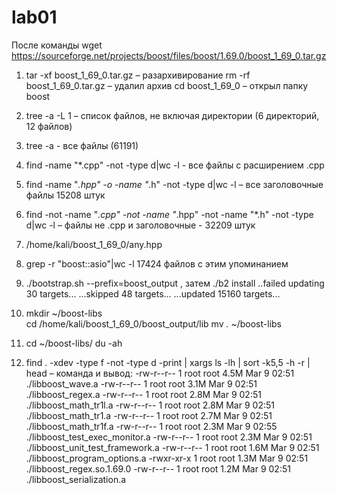 # lab01
После команды wget https://sourceforge.net/projects/boost/files/boost/1.69.0/boost_1_69_0.tar.gz
1.	tar -xf boost_1_69_0.tar.gz – разархивирование
rm -rf boost_1_69_0.tar.gz – удалил архив
cd boost_1_69_0 – открыл папку boost
2. tree -a -L 1 – список файлов, не включая директории (6 директорий, 12 файлов)
3. tree -a - все файлы (61191)
4. find -name "*.cpp" -not -type d|wc -l - все файлы с расширением .срр
5. find -name "*.hpp" -o -name "*.h" -not -type d|wc -l – все заголовочные файлы 15208 штук
6. find -not -name "*.cpp" -not -name "*.hpp" -not -name "*.h" -not -type d|wc -l – файлы не .срр и заголовочные  - 32209 штук
7. /home/kali/boost_1_69_0/any.hpp
8. grep -r "boost::asio"|wc -l 17424 файлов с этим упоминанием
9. ./bootstrap.sh --prefix=boost_output  , затем ./b2 install
..failed updating 30 targets...
...skipped 48 targets...
...updated 15160 targets...

10. mkdir ~/boost-libs  
cd /home/kali/boost_1_69_0/boost_output/lib
mv *.* ~/boost-libs
11. cd ~/boost-libs/ 
du -ah
12. find . -xdev -type f -not -type d -print | xargs ls -lh | sort -k5,5 -h -r | head – команда и вывод:
-rw-r--r-- 1 root root 4.5M Mar  9 02:51 ./libboost_wave.a
-rw-r--r-- 1 root root 3.1M Mar  9 02:51 ./libboost_regex.a
-rw-r--r-- 1 root root 2.8M Mar  9 02:51 ./libboost_math_tr1l.a
-rw-r--r-- 1 root root 2.8M Mar  9 02:51 ./libboost_math_tr1.a
-rw-r--r-- 1 root root 2.7M Mar  9 02:51 ./libboost_math_tr1f.a
-rw-r--r-- 1 root root 2.3M Mar  9 02:55 ./libboost_test_exec_monitor.a
-rw-r--r-- 1 root root 2.3M Mar  9 02:51 ./libboost_unit_test_framework.a
-rw-r--r-- 1 root root 1.6M Mar  9 02:51 ./libboost_program_options.a
-rwxr-xr-x 1 root root 1.3M Mar  9 02:51 ./libboost_regex.so.1.69.0
-rw-r--r-- 1 root root 1.2M Mar  9 02:51 ./libboost_serialization.a
